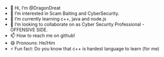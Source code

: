 - 👋 Hi, I’m @DragonDreat
- 👀 I’m interested in Scam Baiting and CyberSecurity.
- 🌱 I’m currently learning c++, java and node.js
- 💞️ I’m looking to collaborate on as Cyber Security Professional - OFFENSIVE SIDE.
- 📫 How to reach me on github!
- 😄 Pronouns: He/Him
- ⚡ Fun fact: Do you know that c++ is hardest language to learn (for me)

<!---
DragonDreat/DragonDreat is a ✨ special ✨ repository because its `README.md` (this file) appears on your GitHub profile.
You can click the Preview link to take a look at your changes.
--->
